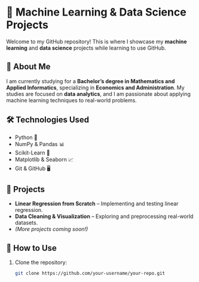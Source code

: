 # 🚀 Machine Learning & Data Science Projects

Welcome to my GitHub repository! This is where I showcase my **machine learning** and **data science** projects while learning to use GitHub.  

## 📌 About Me  
I am currently studying for a **Bachelor’s degree in Mathematics and Applied Informatics**, specializing in **Economics and Administration**. My studies are focused on **data analytics**, and I am passionate about applying machine learning techniques to real-world problems.  

## 🛠 Technologies Used  
- Python 🐍  
- NumPy & Pandas 📊  
- Scikit-Learn 🤖  
- Matplotlib & Seaborn 📈  
- Git & GitHub 🖥  

## 📂 Projects  
- **Linear Regression from Scratch** – Implementing and testing linear regression.  
- **Data Cleaning & Visualization** – Exploring and preprocessing real-world datasets.  
- *(More projects coming soon!)*  

## 🔧 How to Use  
1. Clone the repository:  
   ```bash
   git clone https://github.com/your-username/your-repo.git

